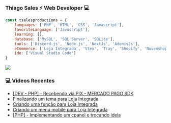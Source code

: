 ### Thiago Sales ⚡ Web Developer 💻

```javascript
const tsalesproductions = {
    languages: ['PHP', 'HTML', 'CSS', 'Javascript'],
    favoriteLanguage: ['Javascript'],
    learning: [],
    database: ['MySQL', 'SQL Server', 'SQLite'],
    tools: ['Discord.js', 'Node.js', 'NextJs', 'AdonisJs'],
    eCommerce: ['Loja Integrada', 'Vtex', 'Tray', 'Shopify', 'Nuvemshop', 'Dooca', 'Wbuy', 'Well Commerce'],
    ide: ['Visual Studio Code']
}
```



<a>
  <img align="center" src="https://github-readme-stats.vercel.app/api/top-langs/?username=tsalesproductions&theme=radical&hide=glsl,python" />
</a>


### 💻 Vídeos Recentes
<!-- YOUTUBE:START -->
- [[DEV - PHP] - Recebendo via PIX - MERCADO PAGO SDK](https://www.youtube.com/watch?v=qJibfYeOP_M)
- [Finalizando um tema para Loja Integrada](https://www.youtube.com/watch?v=aWGJ5-Wax0U)
- [Criando uma função para Loja Integrada](https://www.youtube.com/watch?v=JtrLbtZDBD0)
- [Criando um menu mobile para Loja Integrada](https://www.youtube.com/watch?v=SDE8vM4FWUQ)
- [[PHP] - Implementando um cpanel e trocando ideia](https://www.youtube.com/watch?v=wbQ0AuYk5W0)
<!-- YOUTUBE:END -->
